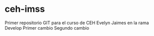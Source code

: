 # ceh-imss
Primer repositorio GIT para el curso de CEH
Evelyn Jaimes
en la rama Develop
Primer cambio
Segundo cambio
